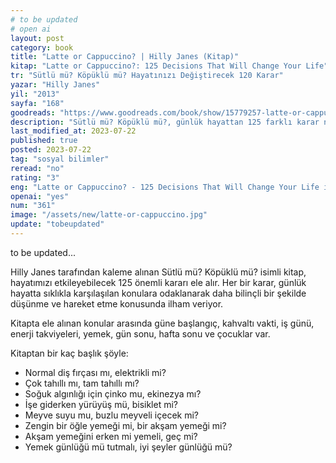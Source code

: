 ```yaml
---
# to be updated
# open ai
layout: post
category: book
title: "Latte or Cappuccino? | Hilly Janes (Kitap)"
kitap: "Latte or Cappuccino?: 125 Decisions That Will Change Your Life"
tr: "Sütlü mü? Köpüklü mü? Hayatınızı Değiştirecek 120 Karar"
yazar: "Hilly Janes"
yil: "2013"
sayfa: "168"
goodreads: "https://www.goodreads.com/book/show/15779257-latte-or-cappuccino"
description: "Sütlü mü? Köpüklü mü?, günlük hayattan 125 farklı karar noktası ile ilgili değerlendirmeler paylaşıyor."
last_modified_at: 2023-07-22
published: true
posted: 2023-07-22
tag: "sosyal bilimler"
reread: "no"
rating: "3"
eng: "Latte or Cappuccino? - 125 Decisions That Will Change Your Life is a book by Hilly Janes that guides readers in making conscious choices and provides insights into 125 different decisions that can transform their lives."
openai: "yes"
num: "361"
image: "/assets/new/latte-or-cappuccino.jpg"
update: "tobeupdated"
---
```


to be updated...

Hilly Janes tarafından kaleme alınan Sütlü mü? Köpüklü mü? isimli kitap, hayatımızı etkileyebilecek 125 önemli kararı ele alır. Her bir karar, günlük hayatta sıklıkla karşılaşılan konulara odaklanarak daha bilinçli bir şekilde düşünme ve hareket etme konusunda ilham veriyor.

Kitapta ele alınan konular arasında güne başlangıç, kahvaltı vakti, iş günü, enerji takviyeleri, yemek, gün sonu, hafta sonu ve çocuklar var.

Kitaptan bir kaç başlık şöyle:

- Normal diş fırçası mı, elektrikli mi?
- Çok tahıllı mı, tam tahıllı mı?
- Soğuk algınlığı için çinko mu, ekinezya mı?
- İşe giderken yürüyüş mü, bisiklet mi?
- Meyve suyu mu, buzlu meyveli içecek mi?
- Zengin bir öğle yemeği mi, bir akşam yemeği mi?
- Akşam yemeğini erken mi yemeli, geç mi?
- Yemek günlüğü mü tutmalı, iyi şeyler günlüğü mü?
